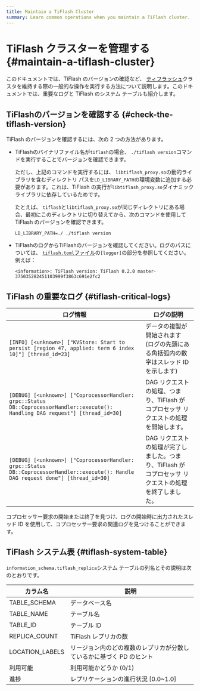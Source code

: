 ```yaml
---
title: Maintain a TiFlash Cluster
summary: Learn common operations when you maintain a TiFlash cluster.
---
```


# TiFlash クラスターを管理する {#maintain-a-tiflash-cluster}

このドキュメントでは、TiFlash のバージョンの確認など、 [ティフラッシュ](/tiflash/tiflash-overview.md)クラスタを維持する際の一般的な操作を実行する方法について説明します。このドキュメントでは、重要なログと TiFlash のシステム テーブルも紹介します。

## TiFlashのバージョンを確認する {#check-the-tiflash-version}

TiFlash のバージョンを確認するには、次の 2 つの方法があります。

-   TiFlashのバイナリファイル名が`tiflash`の場合、 `./tiflash version`コマンドを実行することでバージョンを確認できます。

    ただし、上記のコマンドを実行するには、 `libtiflash_proxy.so`の動的ライブラリを含むディレクトリ パスを`LD_LIBRARY_PATH`の環境変数に追加する必要があります。これは、TiFlash の実行が`libtiflash_proxy.so`ダイナミック ライブラリに依存しているためです。

    たとえば、 `tiflash`と`libtiflash_proxy.so`が同じディレクトリにある場合、最初にこのディレクトリに切り替えてから、次のコマンドを使用して TiFlash のバージョンを確認できます。

    
    ```shell
    LD_LIBRARY_PATH=./ ./tiflash version
    ```

-   TiFlashのログからTiFlashのバージョンを確認してください。ログのパスについては、 [`tiflash.toml`ファイル](/tiflash/tiflash-configuration.md#configure-the-tiflashtoml-file)の`[logger]`の部分を参照してください。例えば：

    ```
    <information>: TiFlash version: TiFlash 0.2.0 master-375035282451103999f3863c691e2fc2
    ```

## TiFlash の重要なログ {#tiflash-critical-logs}

| ログ情報                                                                                                                                 | ログの説明                                                    |
| ------------------------------------------------------------------------------------------------------------------------------------ | -------------------------------------------------------- |
| `[INFO] [<unknown>] ["KVStore: Start to persist [region 47, applied: term 6 index 10]"] [thread_id=23]`                              | データの複製が開始されます (ログの先頭にある角括弧内の数字はスレッド ID を示します)            |
| `[DEBUG] [<unknown>] ["CoprocessorHandler: grpc::Status DB::CoprocessorHandler::execute(): Handling DAG request"] [thread_id=30]`    | DAG リクエストの処理、つまり、TiFlash がコプロセッサ リクエストの処理を開始します。         |
| `[DEBUG] [<unknown>] ["CoprocessorHandler: grpc::Status DB::CoprocessorHandler::execute(): Handle DAG request done"] [thread_id=30]` | DAG リクエストの処理が完了しました。つまり、TiFlash がコプロセッサ リクエストの処理を終了しました。 |

コプロセッサー要求の開始または終了を見つけ、ログの開始時に出力されたスレッド ID を使用して、コプロセッサー要求の関連ログを見つけることができます。

## TiFlash システム表 {#tiflash-system-table}

`information_schema.tiflash_replica`システム テーブルの列名とその説明は次のとおりです。

| カラム名            | 説明                                   |
| --------------- | ------------------------------------ |
| TABLE_SCHEMA    | データベース名                              |
| TABLE_NAME      | テーブル名                                |
| TABLE_ID        | テーブル ID                              |
| REPLICA_COUNT   | TiFlash レプリカの数                       |
| LOCATION_LABELS | リージョン内のどの複数のレプリカが分散しているかに基づく PD のヒント |
| 利用可能            | 利用可能かどうか (0/1)                       |
| 進捗              | レプリケーションの進行状況 [0.0~1.0]              |
